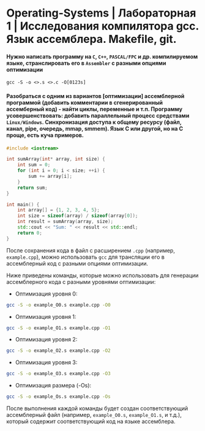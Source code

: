 # Operating-Systems | Лабораторная 1 | Исследования компилятора gcc. Язык ассемблера. Makefile, git.

#### Нужно написать программу на `С`, `С++`, `PASCAL/FPC` и др. компилируемом языке, странслировать его в `Assembler` с разными опциями оптимизации
`gcc -S -o <>.s <>.c -O[0123s]`
#### Разобраться с одним из вариантов [оптимизации] ассемблерной программой (добавить комментарии в сгенерированный ассемберный код) - найти циклы, переменные и т.п. Программу усовершенствовать: добавить параллельный процесс средствами `Linux/Windows`. Синхронизация доступа к общему ресурсу (файл, канал, pipe, очередь, mmap, smmem). Язык С или другой, но на С проще, есть куча примеров.

```cpp
#include <iostream>

int sumArray(int* array, int size) {
    int sum = 0;
    for (int i = 0; i < size; ++i) {
        sum += array[i];
    }
    return sum;
}

int main() {
    int array[] = {1, 2, 3, 4, 5};
    int size = sizeof(array) / sizeof(array[0]);
    int result = sumArray(array, size);
    std::cout << "Sum: " << result << std::endl;
    return 0;
}
```
После сохранения кода в файл с расширением `.cpp` (например, `example.cpp`), можно использовать `gcc` для трансляции его в ассемблерный код с разными опциями оптимизации.

Ниже приведены команды, которые можно использовать для генерации ассемблерного кода с разными уровнями оптимизации:

+ Оптимизация уровня 0:
```bash
gcc -S -o example_O0.s example.cpp -O0
```

+ Оптимизация уровня 1:
```bash
gcc -S -o example_O1.s example.cpp -O1
```

+ Оптимизация уровня 2:
```bash
gcc -S -o example_O2.s example.cpp -O2
```

+ Оптимизация уровня 3:
```bash
gcc -S -o example_O3.s example.cpp -O3
```

+ Оптимизация размера (-Os):
```bash
gcc -S -o example_Os.s example.cpp -Os
```

После выполнения каждой команды будет создан соответствующий ассемблерный файл (например, `example_O0.s`, `example_O1.s`, и т.д.), который содержит соответствующий код на языке ассемблера.






















